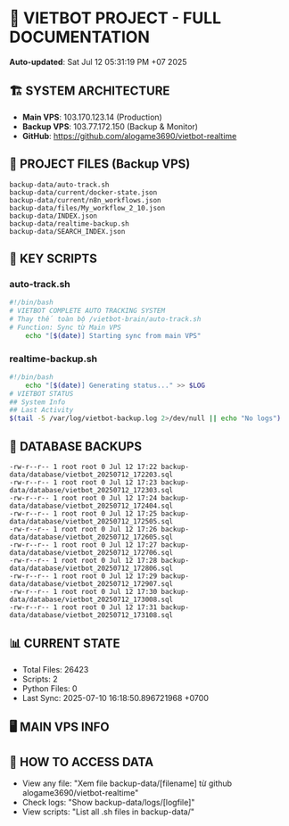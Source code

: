 # 🤖 VIETBOT PROJECT - FULL DOCUMENTATION
**Auto-updated**: Sat Jul 12 05:31:19 PM +07 2025

## 🏗️ SYSTEM ARCHITECTURE
- **Main VPS**: 103.170.123.14 (Production)
- **Backup VPS**: 103.77.172.150 (Backup & Monitor)
- **GitHub**: https://github.com/alogame3690/vietbot-realtime

## 📁 PROJECT FILES (Backup VPS)
```
backup-data/auto-track.sh
backup-data/current/docker-state.json
backup-data/current/n8n_workflows.json
backup-data/files/My_workflow_2_10.json
backup-data/INDEX.json
backup-data/realtime-backup.sh
backup-data/SEARCH_INDEX.json
```

## 🔧 KEY SCRIPTS
### auto-track.sh
```bash
#!/bin/bash
# VIETBOT COMPLETE AUTO TRACKING SYSTEM
# Thay thế toàn bộ /vietbot-brain/auto-track.sh
# Function: Sync từ Main VPS
    echo "[$(date)] Starting sync from main VPS"
```
### realtime-backup.sh
```bash
#!/bin/bash
    echo "[$(date)] Generating status..." >> $LOG
# VIETBOT STATUS
## System Info
## Last Activity
$(tail -5 /var/log/vietbot-backup.log 2>/dev/null || echo "No logs")
```

## 💾 DATABASE BACKUPS
```
-rw-r--r-- 1 root root 0 Jul 12 17:22 backup-data/database/vietbot_20250712_172203.sql
-rw-r--r-- 1 root root 0 Jul 12 17:23 backup-data/database/vietbot_20250712_172303.sql
-rw-r--r-- 1 root root 0 Jul 12 17:24 backup-data/database/vietbot_20250712_172404.sql
-rw-r--r-- 1 root root 0 Jul 12 17:25 backup-data/database/vietbot_20250712_172505.sql
-rw-r--r-- 1 root root 0 Jul 12 17:26 backup-data/database/vietbot_20250712_172605.sql
-rw-r--r-- 1 root root 0 Jul 12 17:27 backup-data/database/vietbot_20250712_172706.sql
-rw-r--r-- 1 root root 0 Jul 12 17:28 backup-data/database/vietbot_20250712_172806.sql
-rw-r--r-- 1 root root 0 Jul 12 17:29 backup-data/database/vietbot_20250712_172907.sql
-rw-r--r-- 1 root root 0 Jul 12 17:30 backup-data/database/vietbot_20250712_173008.sql
-rw-r--r-- 1 root root 0 Jul 12 17:31 backup-data/database/vietbot_20250712_173108.sql
```

## 📊 CURRENT STATE
- Total Files: 26423
- Scripts: 2
- Python Files: 0
- Last Sync: 2025-07-10 16:18:50.896721968 +0700

## 🖥️ MAIN VPS INFO


## 🚨 HOW TO ACCESS DATA
- View any file: "Xem file backup-data/[filename] từ github alogame3690/vietbot-realtime"
- Check logs: "Show backup-data/logs/[logfile]"
- View scripts: "List all .sh files in backup-data/"
